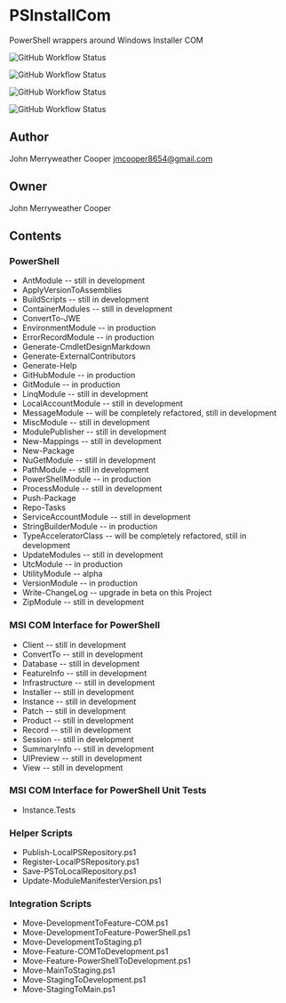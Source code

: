 # PSInstallCom
PowerShell wrappers around Windows Installer COM

![GitHub Workflow Status](https://github.com/jmcooper176/PowerShellModules/actions/workflows/codeql.yml/badge.svg)

![GitHub Workflow Status](https://github.com/jmcooper176/PowerShellModules/actions/workflows/msbuild-CI-Build.yml/badge.svg)

![GitHub Workflow Status](https://github.com/jmcooper176/PowerShellModules/actions/workflows/powershell.yml/badge.svg)

![GitHub Workflow Status](https://github.com/jmcooper176/PowerShellModules/actions/workflows/yaml-CI-Build.yml/badge.svg)

## Author

John Merryweather Cooper <jmcooper8654@gmail.com>

## Owner

John Merryweather Cooper

## Contents

### PowerShell

* AntModule -- still in development
* ApplyVersionToAssemblies
* BuildScripts -- still in development
* ContainerModules -- still in development
* ConvertTo-JWE
* EnvironmentModule -- in production
* ErrorRecordModule -- in production
* Generate-CmdletDesignMarkdown
* Generate-ExternalContributors
* Generate-Help
* GitHubModule -- in production
* GitModule -- in production
* LinqModule -- still in development
* LocalAccountModule -- still in development
* MessageModule -- will be completely refactored, still in development
* MiscModule -- still in development
* ModulePublisher -- still in development
* New-Mappings -- still in development
* New-Package
* NuGetModule -- still in development
* PathModule -- still in development
* PowerShellModule -- in production
* ProcessModule -- still in development
* Push-Package
* Repo-Tasks
* ServiceAccountModule -- still in development
* StringBuilderModule -- in production
* TypeAcceleratorClass -- will be completely refactored, still in development
* UpdateModules -- still in development
* UtcModule -- in production
* UtilityModule -- alpha
* VersionModule -- in production
* Write-ChangeLog -- upgrade in beta on this Project
* ZipModule -- still in development

### MSI COM Interface for PowerShell

* Client -- still in development
* ConvertTo -- still in development
* Database -- still in development
* FeatureInfo -- still in development
* Infrastructure -- still in development
* Installer -- still in development
* Instance -- still in development
* Patch -- still in development
* Product -- still in development
* Record -- still in development
* Session -- still in development
* SummaryInfo -- still in development
* UIPreview -- still in development
* View -- still in development

### MSI COM Interface for PowerShell Unit Tests

* Instance.Tests

### Helper Scripts

* Publish-LocalPSRepository.ps1
* Register-LocalPSRepository.ps1
* Save-PSToLocalRepository.ps1
* Update-ModuleManifesterVersion.ps1

### Integration Scripts

* Move-DevelopmentToFeature-COM.ps1
* Move-DevelopmentToFeature-PowerShell.ps1
* Move-DevelopmentToStaging.p1
* Move-Feature-COMToDevelopment.ps1
* Move-Feature-PowerShellToDevelopment.ps1
* Move-MainToStaging.ps1
* Move-StagingToDevelopment.ps1
* Move-StagingToMain.ps1
